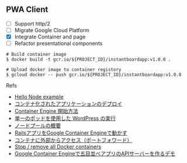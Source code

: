 ## PWA Client

- [ ] Support http/2
- [ ] Migrate Google Cloud Platform
- [x] Integrate Container and page
- [ ] Refactor presentational components

```
# Build container image
$ docker build -t gcr.io/${PROJECT_ID}/instantboardapp:v1.0.0 .

# Upload docker image to container registory
$ gcloud docker -- push gcr.io/${PROJECT_ID}/instantboardapp:v1.0.0
```

Refs
- [Hello Node example](https://github.com/GoogleCloudPlatform/container-engine-samples/tree/master/hellonode)
- [コンテナ化されたアプリケーションのデプロイ](https://cloud.google.com/container-engine/docs/tutorials/hello-node?hl=ja)
- [Container Engine 開始方法](https://cloud.google.com/container-engine/docs/before-you-begin?hl=ja)
- [単一のポッドを使用した WordPress の実行](https://cloud.google.com/container-engine/docs/tutorials/hello-wordpress?hl=ja)
- [ノードプールの概要](https://cloud.google.com/container-engine/docs/node-pools?hl=ja)
- [RailsアプリをGoogle Container Engineで動かす](https://qiita.com/esplo/items/76a1ecaf09843c49cfaf#docker-image%E3%81%AEpush)
- [コンテナに外部からアクセス（ポートフォワード）](https://qiita.com/tifa2chan/items/a58e34019d4f10097a4d)
- [Stop / remove all Docker containers](https://coderwall.com/p/ewk0mq/stop-remove-all-docker-containers)
- [Google Container Engineで五目並べアプリのAPIサーバーを作るデモ](http://enakai00.hatenablog.com/entry/2016/08/10/152334)
